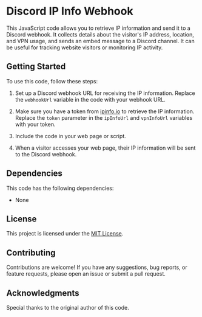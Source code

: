 # Discord IP Info Webhook

This JavaScript code allows you to retrieve IP information and send it to a Discord webhook. It collects details about the visitor's IP address, location, and VPN usage, and sends an embed message to a Discord channel. It can be useful for tracking website visitors or monitoring IP activity.

## Getting Started

To use this code, follow these steps:

1. Set up a Discord webhook URL for receiving the IP information. Replace the `webhookUrl` variable in the code with your webhook URL.

2. Make sure you have a token from [ipinfo.io](https://ipinfo.io/) to retrieve the IP information. Replace the `token` parameter in the `ipInfoUrl` and `vpnInfoUrl` variables with your token.

3. Include the code in your web page or script.

4. When a visitor accesses your web page, their IP information will be sent to the Discord webhook.

## Dependencies

This code has the following dependencies:

- None

## License

This project is licensed under the [MIT License](LICENSE).

## Contributing

Contributions are welcome! If you have any suggestions, bug reports, or feature requests, please open an issue or submit a pull request.

## Acknowledgments

Special thanks to the original author of this code.

